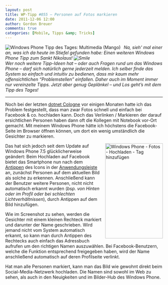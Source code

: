 ```yaml
---
layout: post
title: WP-Tipp #055 – Personen auf Fotos markieren
date: 2011-12-06 12:00
author: Gordon Breuer
comments: true
categories: [Mobile, Tipps &amp; Tricks]
---
```

<p><img style="margin: 0px 10px 0px 0px; display: inline; float: left" title="" alt="Windows Phone Tipp des Tages: Multimedia (Mango)" align="left" src="http://anheledirwp.blob.core.windows.net/wordpress/2011/12/multimediamg.png" /><em>Na, sieh' mal einer an, was ich da heute im Stiefel gefunden habe: Einen weiteren Windows Phone Tipp zum Sankt Nikolaus! <img style="border-bottom-style: none; border-left-style: none; border-top-style: none; border-right-style: none" class="wlEmoticon wlEmoticon-smile" alt="Smile" src="http://anheledirwp.blob.core.windows.net/wordpress/2011/12/wlEmoticon-smile.png" />      <br />Wer noch weitere Tipp-Ideen hat – oder auch Fragen rund um das Windows Phone – darf sich natürlich gerne jederzeit melden. Ich selber finde das System so einfach und intuitiv zu bedienen, dass mir kaum mehr offensichtlichen “Problemstellen” einfallen. Daher auch im Moment immer nur vereinzelte Tipps. Jetzt aber genug Geplänkel – und Los geht’s mit dem Tipp des Tages!</em></p>  <p>   <hr />Noch bei der letzten <a href="/post/2011/05/09/dotnet-cologne-2011-rueckblick.aspx">dotnet Cologne</a> vor einigen Monaten hatte ich das Problem festgestellt, dass man zwar Fotos schnell und einfach bei Facebook &amp; co. hochladen kann. Doch das Verlinken / Markieren der darauf ersichtlichen Personen haben dann oft die Kollegen mit Notebook vor-Ort gemacht. Mit meinem Windows Phone hätte ich höchstens die Facebook-Seite im Browser öffnen können, um dort ein wenig umständlich die Gesichter zu markieren.</p>  <p><img style="background-image: none; border-bottom: 0px; border-left: 0px; margin: 0px 0px 0px 10px; padding-left: 0px; padding-right: 0px; display: inline; float: right; border-top: 0px; border-right: 0px; padding-top: 0px" title="" border="0" alt="Windows Phone - Fotos - Hochladen - Tag hinzufügen" align="right" src="http://anheledirwp.blob.core.windows.net/wordpress/2011/12/Screen-Capture-31.jpg" width="184" height="304" />Das hat sich jedoch seit dem Update auf Windows Phone 7.5 glücklicherweise geändert: Beim Hochladen auf Facebook bietet das Smartphone nun nach dem <a href="/post/2011/09/12/WP7-Tipp-007-%E2%80%93-Standard-Gesten.aspx">Antippen</a> des Icons in der <a href="/post/2011/09/05/WP7-Tipp-002-%E2%80%93-Das-Anwendungs-und-Kontextmenu.aspx">Anwendungsleiste</a> an, zunächst Personen auf dem aktuellen Bild als solche zu erkennen. Anschließend kann der Benutzer weitere Personen, nicht nicht automatisch erkannt wurden (<em>bsp. von Hinten oder im Profil oder bei schlechten Lichtverhältnissen</em>), durch Antippen auf dem Bild hinzufügen.</p>  <p>Wie im Screenshot zu sehen, werden die Gesichter mit einem kleinen Rechteck markiert und darunter der Name geschrieben. Wird jemand nicht vom System automatisch erkannt, so kann man durch Antippen des Rechtecks auch einfach das Adressbuch aufrufen um den richtigen Namen auszuwählen. Bei Facebook-Benutzern, welche die Funktion entsprechend freigegeben haben, wird der Name anschließend automatisch auf deren Profilseite verlinkt.</p>  <p>Hat man alle Personen markiert, kann man das Bild wie gewohnt direkt beim Social-Media-Netzwerk hochladen. Die Namen sind sowohl im Web zu sehen, als auch in den Neuigkeiten und im Bilder-Hub des Windows Phone.</p>

